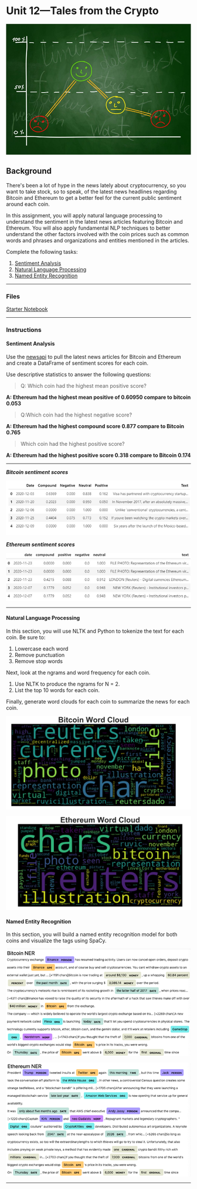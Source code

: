 # Unit 12—Tales from the Crypto

![Stock Sentiment](Images/sentimental.jpeg)

## Background

There's been a lot of hype in the news lately about cryptocurrency, so you want to take stock, so to speak, of the latest news headlines regarding Bitcoin and Ethereum to get a better feel for the current public sentiment around each coin.

In this assignment, you will apply natural language processing to understand the sentiment in the latest news articles featuring Bitcoin and Ethereum. You will also apply fundamental NLP techniques to better understand the other factors involved with the coin prices such as common words and phrases and organizations and entities mentioned in the articles.

Complete the following tasks:

1. [Sentiment Analysis](#Sentiment-Analysis)
2. [Natural Language Processing](#Natural-Language-Processing)
3. [Named Entity Recognition](#Named-Entity-Recognition)

---

### Files

[Starter Notebook](Starter_Code/crypto_sentiment.ipynb)

---

### Instructions

#### Sentiment Analysis

Use the [newsapi](https://newsapi.org/) to pull the latest news articles for Bitcoin and Ethereum and create a DataFrame of sentiment scores for each coin.

Use descriptive statistics to answer the following questions:

> Q: Which coin had the highest mean positive score?

**A: Ethereum had the highest mean positive of 0.60950 compare to bitcoin 0.053**
>
> Q:Which coin had the highest negative score?
>

**A: Ethereum had the highest compound score 0.877 compare to Bitcoin 0.765**


> Which coin had the highest positive score?

**A: Ethereum had the highest positive score 0.318 compare to Bitcoin 0.174**

---

***Bitcoin sentiment scores***

![btc-sent-scores.JPG](Images/btc-sent-scores.jpg)

***Ethereum sentiment scores***

![eth-sent-scores.JPG](Images/eth-sent-scores.jpg)

---

#### Natural Language Processing

In this section, you will use NLTK and Python to tokenize the text for each coin. Be sure to:

1. Lowercase each word
2. Remove punctuation
3. Remove stop words

Next, look at the ngrams and word frequency for each coin.

1. Use NLTK to produce the ngrams for N = 2.
2. List the top 10 words for each coin.

Finally, generate word clouds for each coin to summarize the news for each coin.

![btc-word-cloud.JPG](Images/btc-word-cloud.jpg)

![eth-word-cloud.JPG](Images/eth-word-cloud.jpg)

#### Named Entity Recognition

In this section, you will build a named entity recognition model for both coins and visualize the tags using SpaCy.

![btc-ner.png](Images/btc-ner.png)

![eth-ner.png](Images/eth-ner.png)

---






